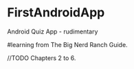 # FirstAndroidApp
Android Quiz App - rudimentary

#learning from The Big Nerd Ranch Guide.

//TODO Chapters 2 to 6.
